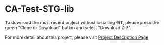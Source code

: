 # CA-Test-STG-lib

To download the most recent project without installing GIT, please press the green "Clone or Download" button and select "Download ZIP".

For more detail about this project, please visit <a href="http://tibbo.com/programmable/applications/examples/lib_stg.html" target="_blank">Project Description Page</a>
